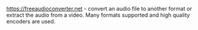 https://freeaudioconverter.net - convert an audio file to another format or extract the audio from a video. Many formats supported and high quality encoders are used. 

